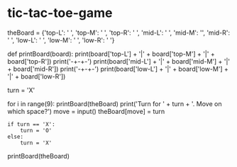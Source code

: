 # tic-tac-toe-game
theBoard = {'top-L': ' ', 'top-M': ' ', 'top-R': ' ', 'mid-L': ' ', 'mid-M': '', 'mid-R': ' ', 'low-L': ' ', 'low-M': ' ', 'low-R': ' '}

def printBoard(board):
    print(board['top-L'] + '|' + board['top-M'] + '|' + board['top-R'])
    print('-+-+-')
    print(board['mid-L'] + '|' + board['mid-M'] + '|' + board['mid-R'])
    print('-+-+-')
    print(board['low-L'] + '|' + board['low-M'] + '|' + board['low-R'])

turn = 'X'

for i in range(9):
    printBoard(theBoard)
    print('Turn for ' + turn + '. Move on which space?')
    move = input()
    theBoard[move] = turn
    
    if turn == 'X':
        turn = 'O'
    else:
        turn = 'X'

printBoard(theBoard)
